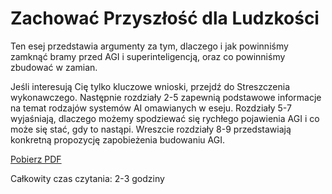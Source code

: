 # Zachować Przyszłość dla Ludzkości

Ten esej przedstawia argumenty za tym, dlaczego i jak powinniśmy zamknąć bramy przed AGI i superinteligencją, oraz co powinniśmy zbudować w zamian.

Jeśli interesują Cię tylko kluczowe wnioski, przejdź do Streszczenia wykonawczego. Następnie rozdziały 2-5 zapewnią podstawowe informacje na temat rodzajów systemów AI omawianych w eseju. Rozdziały 5-7 wyjaśniają, dlaczego możemy spodziewać się rychłego pojawienia AGI i co może się stać, gdy to nastąpi. Wreszcie rozdziały 8-9 przedstawiają konkretną propozycję zapobieżenia budowaniu AGI.

[Pobierz PDF](https://keepthefuturehuman.ai/wp-content/uploads/2025/03/Keep_the_Future_Human__AnthonyAguirre__5March2025.pdf)

Całkowity czas czytania: 2-3 godziny